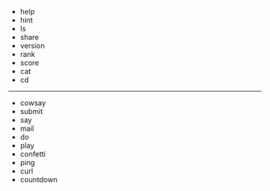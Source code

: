 - help
- hint
- ls
- share
- version
- rank
- score
- cat
- cd
---
- cowsay
- submit
- say
- mail
- do
- play
- confetti
- ping
- curl
- countdown

